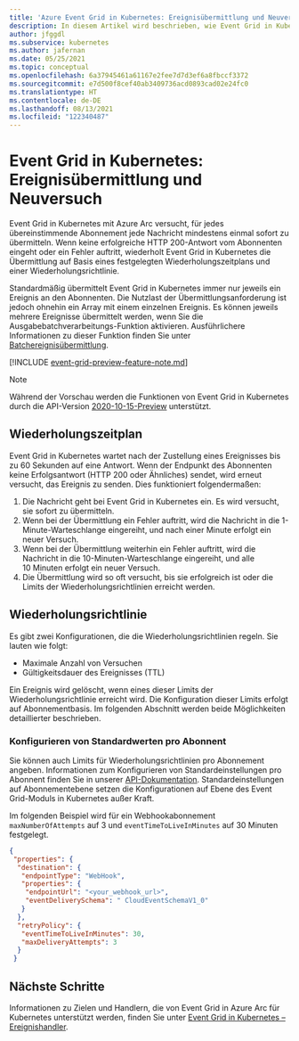 ```yaml
---
title: 'Azure Event Grid in Kubernetes: Ereignisübermittlung und Neuversuch'
description: In diesem Artikel wird beschrieben, wie Event Grid in Kubernetes Ereignisse übermittelt und wie nicht übermittelte Nachrichten verarbeitet werden.
author: jfggdl
ms.subservice: kubernetes
ms.author: jafernan
ms.date: 05/25/2021
ms.topic: conceptual
ms.openlocfilehash: 6a37945461a61167e2fee7d7d3ef6a8fbccf3372
ms.sourcegitcommit: e7d500f8cef40ab3409736acd0893cad02e24fc0
ms.translationtype: HT
ms.contentlocale: de-DE
ms.lasthandoff: 08/13/2021
ms.locfileid: "122340487"
---
```

# <a name="event-grid-on-kubernetes---event-delivery-and-retry"></a>Event Grid in Kubernetes: Ereignisübermittlung und Neuversuch
Event Grid in Kubernetes mit Azure Arc versucht, für jedes übereinstimmende Abonnement jede Nachricht mindestens einmal sofort zu übermitteln. Wenn keine erfolgreiche HTTP 200-Antwort vom Abonnenten eingeht oder ein Fehler auftritt, wiederholt Event Grid in Kubernetes die Übermittlung auf Basis eines festgelegten Wiederholungszeitplans und einer Wiederholungsrichtlinie. 

Standardmäßig übermittelt Event Grid in Kubernetes immer nur jeweils ein Ereignis an den Abonnenten. Die Nutzlast der Übermittlungsanforderung ist jedoch ohnehin ein Array mit einem einzelnen Ereignis. Es können jeweils mehrere Ereignisse übermittelt werden, wenn Sie die Ausgabebatchverarbeitungs-Funktion aktivieren. Ausführlichere Informationen zu dieser Funktion finden Sie unter [Batchereignisübermittlung](batch-event-delivery.md).

[!INCLUDE [event-grid-preview-feature-note.md](../includes/event-grid-preview-feature-note.md)]

> [!NOTE]
> Während der Vorschau werden die Funktionen von Event Grid in Kubernetes durch die API-Version [2020-10-15-Preview](/rest/api/eventgrid/version2021-06-01-preview/event-subscriptions/create-or-update) unterstützt. 


## <a name="retry-schedule"></a>Wiederholungszeitplan
Event Grid in Kubernetes wartet nach der Zustellung eines Ereignisses bis zu 60 Sekunden auf eine Antwort. Wenn der Endpunkt des Abonnenten keine Erfolgsantwort (HTTP 200 oder Ähnliches) sendet, wird erneut versucht, das Ereignis zu senden. Dies funktioniert folgendermaßen: 

1. Die Nachricht geht bei Event Grid in Kubernetes ein. Es wird versucht, sie sofort zu übermitteln.
1. Wenn bei der Übermittlung ein Fehler auftritt, wird die Nachricht in die 1-Minute-Warteschlange eingereiht, und nach einer Minute erfolgt ein neuer Versuch.
1. Wenn bei der Übermittlung weiterhin ein Fehler auftritt, wird die Nachricht in die 10-Minuten-Warteschlange eingereiht, und alle 10 Minuten erfolgt ein neuer Versuch.
1. Die Übermittlung wird so oft versucht, bis sie erfolgreich ist oder die Limits der Wiederholungsrichtlinien erreicht werden.
 
## <a name="retry-policy"></a>Wiederholungsrichtlinie
Es gibt zwei Konfigurationen, die die Wiederholungsrichtlinien regeln. Sie lauten wie folgt:

- Maximale Anzahl von Versuchen
- Gültigkeitsdauer des Ereignisses (TTL)

Ein Ereignis wird gelöscht, wenn eines dieser Limits der Wiederholungsrichtlinie erreicht wird. Die Konfiguration dieser Limits erfolgt auf Abonnementbasis. Im folgenden Abschnitt werden beide Möglichkeiten detaillierter beschrieben.

### <a name="configuring-defaults-per-subscriber"></a>Konfigurieren von Standardwerten pro Abonnent
Sie können auch Limits für Wiederholungsrichtlinien pro Abonnement angeben. Informationen zum Konfigurieren von Standardeinstellungen pro Abonnent finden Sie in unserer [API-Dokumentation](/rest/api/eventgrid/version2021-06-01-preview/event-subscriptions/create-or-update). Standardeinstellungen auf Abonnementebene setzen die Konfigurationen auf Ebene des Event Grid-Moduls in Kubernetes außer Kraft.

Im folgenden Beispiel wird für ein Webhookabonnement `maxNumberOfAttempts` auf 3 und `eventTimeToLiveInMinutes` auf 30 Minuten festgelegt.

```json
{
 "properties": {
  "destination": {
   "endpointType": "WebHook",
   "properties": {
    "endpointUrl": "<your_webhook_url>",
    "eventDeliverySchema": " CloudEventSchemaV1_0"
   }
  },
  "retryPolicy": {
   "eventTimeToLiveInMinutes": 30,
   "maxDeliveryAttempts": 3
  }
 }
```

## <a name="next-steps"></a>Nächste Schritte
Informationen zu Zielen und Handlern, die von Event Grid in Azure Arc für Kubernetes unterstützt werden, finden Sie unter [Event Grid in Kubernetes – Ereignishandler](event-handlers.md).

